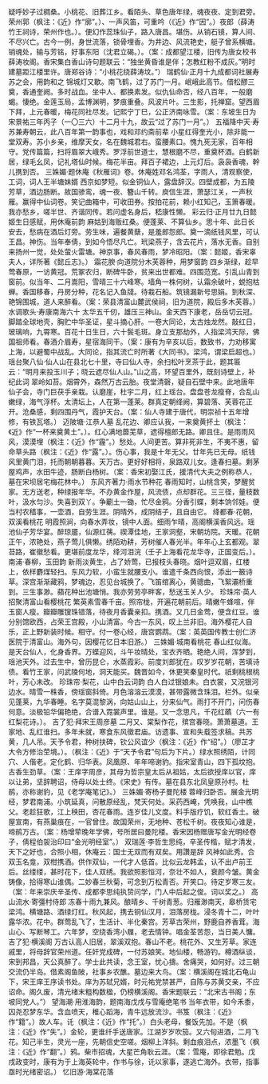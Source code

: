 <!-- { "loadSidebar": true } -->
疑呼妙子过稠桑。小桃花、旧葬江乡。看陌头、草色唐年绿，魂夜夜、定到君旁。荣州郭（枫注：《近》作“廓”。）、一声风笛，可重吟（《近》作“因”。）夜郎（薛涛竹王祠诗，荣州作也。）。便幻作蕊珠仙子，路入唐昌。堪伤。从销石镜，算人间、不尽兴亡。古今一例，身世流落，锁骨埋香。为井边、风流艳史，艇子曾系横塘。销魂处，输与芳铭，好事东阳（沈君立碣。）。（案：成都望江楼，旧传为唐女校书薛涛妆阁。香宋集白香山诗句题联云：“独坐黄昏谁是伴；怎教红粉不成灰。”明时建墓距江楼里许。唐郑谷诗：“小桃花绕薛涛坟。”）
瑞鹤仙·正月十九成都词社展寿苏之会，用韵和之
锦城灯又歇。南飞鹤，过了苏门一月。岷峨此高节。借松醪三奠，香通奎阙。多时战血。坐中人、都换素发。似仇仙命否，经八百年，一般磨蝎。悽绝。金莲玉局，孟博渊明，梦痕重叠。风波片叶。三生影，托禅窟。望西眉下拜，上元春暖，梅花同社尽发。记熙宁丁巳，公正济南咏雪。（案：东坡生日为宋景祐三年丙子（一〇三六）十二月十九，故云“过了苏门一月”。）
五福降中天·寿苏兼寿朝云，此八百年第一韵事也，戏和邓约斋前辈
小星红得奎光小，除非能一堂双寿。苏小乡亲，维摩天女，名在魏城君右。蛮腰素口。愧九死无家，百年相守。党传篇篇，扫将眉翠大峨秀。罗浮前世道士，慧根磨不尽，重奠杯酒。白鹤新居，绿毛幺凤，记礼塔仙时候。梅花半亩。拜百子裙边，上元灯后。袅袅香魂，幹儿携到否。
三姝媚·题休庵《秋雁词》卷。休庵姓邓名鸿荃，字雨人，清观察使，工词，词人王半塘妹婿
西京如梦短。似金铜仙人，露盘辞汉。四壁成都，为五陵芳草，酒边肠断。故国骖鸾，魂一夜、簪山千转。庾信生涯，萧瑟江关，一声秋雁。赢得中仙词卷。笑记曲箱中，可收田券。按拍花前，赖小红知己，玉箫春暖。我亦愁乡，嗟半世、齐谐同传。若问虚名身后，嵇康性懒。
彩云归·正月廿九日懿姬生日感赋，用休庵前韵
麻姑到海贩红桑。便蓬莱、不算仙乡。思十年、此日长安去，愁病在酒后灯旁。劳生味，遍餐黄蘖，是羞郎怨郎。奠一滴纸钱风里，可认王昌。神伤。当年奉倩，到如今悟尽凡亡。玳梁燕子，含去花片，落水无香。自别来扬州一觉，处处萤火雷塘。神京事，春风春雨，梦冷昭阳。（案：懿姬，香宋辜夫人，详所著《懿丘志》。）
霜花腴·向道院分木芙蓉种，用梦窗韵
四乡渐绿，趁早莺春原，一访黄冠。荒冢农归，断碑牛卧，贫来出世都难。四围范宽。引乱山青到窗前。似当年、二月嵩阳，雪晴三十六峰寒。墙角一株何树，认霜余破叶，蜕抱枯蝉。香国移春，丹房分种，花名记入鱼牋。待栽石船。筑镜漏新号思娟。到秋深、艳锦围城，道人来醉看。（案：荣县清富山麓武侯祠，旧为道院，殿后多木芙蓉。）
水调歌头·寿康南海六十
太华五千仞，雄压三神山。金天西下康老，岳岳切云冠。脚踏全球地壳，胸贮中华圣证，星斗摘心肝。一卷大同论，太古烛龙然。敲红日，玻璃响，九霄寒。百花十日生日，六十鬓毛斑。身立支那劫外，人指梁鸿天际，佛国祖师看。春酒介眉寿，星宿海同干。（案：康有为辛亥以后，数致书，力劝移寓上海，以避蜀中战乱。大同论，指其流亡时所著《大同书》。梁鸿，谓梁启超也。）
瑶台聚八仙·仙人山在县北七十里，寺曰仙人寺，余扫松叶烹茶于此，题其匾云：“明月来投玉川子；晓云遮尽仙人山。”山之高，环望百里外，既刻诗壁上，补纪此词
翠岭如苔。烟霄外，森然万古云胎。夜堂清磬，疑自石壁中来。此地唐年仙子会，寺门巨茯手亲栽。认磨崖，杜宇二月，红上瑶台。盘盘苍龙瘦脊，合乱山嫩绿，海气浮杯。太清坛上，人在第一蓬莱。群真定朝绛阙，算碧落、芙蓉花正开。沧桑感，剩四围丹气，霞护天台。（案：仙人寺建于唐代，明崇祯十五年增修，有铁瓦塔。）
迈陂塘·江恭人墓
乱花边、卿应认我，一来奠黄抔土（枫注：《近》作“一杯来奠黄土”。）。红心满地蘼芜草，遮得檀郎无路。卿且住。是雨雨风风，漠漠埋（枫注：《近》作“霾”。）愁处。人间更苦。算非死非生，不夷不惠，留命草头路（枫注：《近》作“露”。）。伤心事，我是十年无父。廿年先已无母。纸钱风里黄门泪，托而朝朝暮暮。天万古。更好好相将，泉路双儿女。逢春扫墓。剩茅屋鸡声，水田牛迹，肠断白杨树。（案：香宋初娶江氏，援清代大夫之例称恭人，墓在宋坝居宅梅花林中。）
东风齐著力·雨水节种花
春雨知时，山桃含笑，梦醒贫家。无方送老，种绿报年华。不办黄金作屋，风流债，点却群花。三三径，量枝数叶，汲水匀沙。失喜到双丫。争劚土一锄，忙尽金鸦。分香引蝶，剩本饷邻娃。便当村农穑事，一壶酒，自劳生涯。阴晴外，成阴结子，且自由它。
绛都春·花朝，双溪看桃花
明霞照涧，向春水弄妆，镜中人面。细雨乍晴，高阁横溪香风远。瑶池仙子芳华宴。醉琼靥，仙源红蒨。禊潭佳地，王家洞壑，宋朝坊院。天暖。花朝正午，浓艳处，燕子莺儿俱懒。绣陌劝耕，芳树催人春光半。年年心上玄都观。翠苔路，崔徽愁看。更堪前度龙华，绛河泪浣（壬子上海看花龙华寺，正国变后。）。
南浦·春柳，玉田韵
新雨淡黄生，占了娇莺，已报枝头春晓。烟叶逗双眉，红楼上，依样麝煤轻扫。东风力软，小蛮生就腰支小。谁遣千条西向恨，添出一籢诗草。深宫渐渐藏鸦，梦魂边，忍见台城换了。飞笛绾离心，黄骢曲，飞絮灞桥重到。三生事渺。蘋花种出池塘悄。我亦劳劳亭畔客，愁送玉关人少。
珍珠帘·英人招聚清富山看樱桃花
繁英素雪春千亩。照帘栊，开遍花朝前后。晴嫩午蜂喧，伴玉窗人瘦。瓣瓣雕锼珠错落，待夜月香囊亲扣。携酒。又几日金莺，便含红豆。谁分别馆欧西，占荣王宫殿，小山清富。今古一东风，叹上兰非旧。海外樱花人自乐，正上野新装时候。相守。付一卷心经，唐宫鹦鹉。（案：英英国传教士创仁济医院于清富山。海外句，因樱花忆日本旧游。）
三姝媚·城南看桃花
春山红似海。是天台仙人，化身香界。万蝶迎风，斗午妆晴处，宝衣齐晒。艳绝人间，浑梦到，瑶池天外。过去生中，曾历昆仑，水蒸霞彩。前度刘郎犹在。叹岁岁花朝，苦填诗债。看竹王家，问武陵何地，洞天能买。魏晋如今，休更笑秦皇时代。祇剩桃根桃叶，芳心未改。
珍珠帘·梨花，山中白云词韵
白人白过银娘未。白衣裳，又浣银河边水。晴雪一株香，傍瑶窗斜倚。月色溶溶云漠漠，甚带露微含珠泪。栏外。似亲见蓬莱，九华春睡。名字莫混黎涡，向姑山山上，分来仙气。雨打不开门，问伤春何意。淡极铅华偏艳绝，合谱入霓裳声里。谁是。又一念思凡，千花红蘤（六一有红梨花诗。）。
吉了犯·拜宋王周彦墓
二月又、棠梨作花，殡宫春晓。萧萧墓道。王家地、乱红谁扫。多年未就，寒食东风徵君庙。访遗事、宣和失载签求稿。共苏黄，几人吊。天予令君，种树扶碑，钦公风谊少（枫注：《近》作“绍”。）（廖芷才大令方修治茔境。）。（枫注：《近》于“天予令君”句后为下片。）绿水照绣陌，计同穴、人偕老。定化鹤、归华表。凤凰原、年年啼谢豹。指宋室青山，四下孤坟抱。古香生劲草。（案：王庠字周彦，其母为哲宗皇太后从祖姑，太后欲授庠以官，庠以让弟，坚辞聘诏，侍母以处士终。《宋史》有传。墓在县东北凤皇原孙村。杜鹃，亦称谢豹，见《老学庵笔记》。）
三姝媚·寄杨子曼陀楼
蓉峰归卧否。展金光明经，梦君南浦。小筑延真，问散原经乱，梵天何处。采药西崦，凭唤我，山中樵父。老趁狂歌，江上秧田，杏花春雨。连岁佳儿文度。料手版疗饥，软红香土。破屋宣南，有燕巢痕在，一官曾住。故国荣州，无地种、苍松千树。夜夜知心谁是，啼鹃万古。（案：杨增荦晚年学佛，号所居曰曼陀楼。香宋因杨赠唐写金光明经卷子，倩程伯袈治印曰“金光明经室”。）
双瑞莲·李哲生思纯，辛圣传楷，赋才清发，天下之好也，合照小相，休庵云：国士无双而有双矣。用讚是辞
风神如此秀。合双玉名龛，双柑携酒。供作双仙，一代才人低首。比似云龙韩孟，认不出卢前王后。丝缕缕，甚时花下，佳人双绣。我欲照影恒河，奈壮不如人，衰颜今皱。黄金铸像，拾得寒山谁偶。二妙春兰秋菊，可念到万松青否。开笑口。待定岁寒三友。（案：年来崇庆辛圣传、成都李思纯执贽问学，门人中后起之俊。词以奖之。）
高山流水·寄彊村侍郎
冻春十雨九兼风。酿晴乡、千树青葱。归雁渺南天，皋桥赁宅梁鸿。横塘路、酒绿灯红。秋风起，携去铜仙汉月，泪落房栊。浸冬青十二，叶叶露华浓。花中。群莺乱飞了，生活计、半化秦宫。芳草古荣州，野鹿自养香茸。海山心、写断琴工。六年梦，空绕香湾小屧，老去情钟。唱金荃苦怨，当日美人慵。
吉了犯·横溪阁
万古认高人旧居，翠溪双抱。春山不老。桃花外、又生芳草。家连戚里，将母辞官荣州道。任奸党成碑，一付苏娘笑。地仙楼，畅游钓。樽酒纵谈，宋到邦昌，天公真醉了。学士此共读，念王室，忧心擣。舍痛哭，如何好。过三朝交流仍半岛。借素阁鱼陂，社事乡农醮。墓边来大鸟。（案：横溪阁在城北石龟山下，宋王庠王序读书处。庠为苏轼兄婿，时元祐党禁甚严，自陈与苏黄交亲，不应诏命。阁久废，清光绪末粗构数楹，仍榜横溪阁。香宋题联云：“北宋古书阁；东坡同党人。”）
望海潮·用淮海韵，题南海戊戌与雪庵绝笔书
当年衣带，如今禾黍，囚尧忍梦东华。含血喷天，椎心蹈海，青牛远放流沙。书笈（枫注：《近》作“籍”。）故人车。讬（枫注：《近》作“托”。）白头老母，餐饭先加。不是（枫注：《近》作“失”。）金轮，更谁纤手送唐家。江湖岁岁吹笳。又六旬进酒，二月飞花。知己半生，灵光一座，先朝信史空嗟。烟柳上洋斜。剩血痕泪点，浓墨飞（枫注：《近》作“翻”。）鸦。柴市招魂，大星芒角耿云涯。（案：雪庵，即徐君勉。戊戌政变时，康有为于上海英轮中，作书与徐，讬以家事，遂逃亡海外。衣带，指事亟时光绪密诏。）
忆旧游·海棠花落
